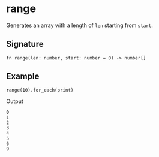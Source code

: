 # range

Generates an array with a length of `len` starting from `start`.

## Signature

```nogscript
fn range(len: number, start: number = 0) -> number[]
```

## Example

```nogscript
range(10).for_each(print)
```

Output

```
0
1
2
3
4
5
6
9
```
